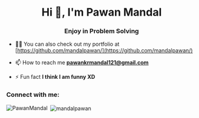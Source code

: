 <h1 align="center">Hi 👋, I'm Pawan Mandal</h1>
<h3 align="center">Enjoy in Problem Solving </h3>


- 👨‍💻 You can also check out my portfolio at [https://github.com/mandalpawan/](https://github.com/mandalpawan/)

- 📫 How to reach me **pawankrmandal121@gmail.com**

- ⚡ Fun fact **I think I am funny XD**

<h3 align="left">Connect with me:</h3>
<p align="left">
<!-- 
<a href="https://www.linkedin.com/in/pawan-mandal-022976188/" target="blank"><img align="center" src="https://cdn.jsdelivr.net/npm/simple-icons@3.0.1/icons/linkedin.svg" alt="mandalpawan" height="30" width="40" /></a>
<a href="https://www.instagram.com/pawan_mandal121/" target="blank"><img align="center" src="https://cdn.jsdelivr.net/npm/simple-icons@3.0.1/icons/instagram.svg" alt="pawan_mandal121" height="30" width="40" /></a>
</p>

<!--<h3 align="left">Languages and Tools:</h3>
<p align="left"> <a href="https://www.cprogramming.com/" target="_blank"> <img src="https://devicons.github.io/devicon/devicon.git/icons/c/c-original.svg" alt="c" width="40" height="40"/> </a> <a href="https://www.w3schools.com/cpp/" target="_blank"> <img src="https://devicons.github.io/devicon/devicon.git/icons/cplusplus/cplusplus-original.svg" alt="cplusplus" width="40" height="40"/> </a> <a href="https://www.w3schools.com/css/" target="_blank"> <img src="https://devicons.github.io/devicon/devicon.git/icons/css3/css3-original-wordmark.svg" alt="css3" width="40" height="40"/> </a> <a href="https://www.figma.com/" target="_blank"> <img src="https://www.vectorlogo.zone/logos/figma/figma-icon.svg" alt="figma" width="40" height="40"/> </a> <a href="https://flutter.dev" target="_blank"> <img src="https://www.vectorlogo.zone/logos/flutterio/flutterio-icon.svg" alt="flutter" width="40" height="40"/> </a> <a href="https://git-scm.com/" target="_blank"> <img src="https://www.vectorlogo.zone/logos/git-scm/git-scm-icon.svg" alt="git" width="40" height="40"/> </a> <a href="https://www.w3.org/html/" target="_blank"> <img src="https://devicons.github.io/devicon/devicon.git/icons/html5/html5-original-wordmark.svg" alt="html5" width="40" height="40"/> </a> <a href="https://www.linux.org/" target="_blank"> <img src="https://devicons.github.io/devicon/devicon.git/icons/linux/linux-original.svg" alt="linux" width="40" height="40"/> </a> <a href="https://www.photoshop.com/en" target="_blank"> <img src="https://devicons.github.io/devicon/devicon.git/icons/photoshop/photoshop-plain.svg" alt="photoshop" width="40" height="40"/> </a> <a href="https://www.python.org" target="_blank"> <img src="https://devicons.github.io/devicon/devicon.git/icons/python/python-original.svg" alt="python" width="40" height="40"/> </a> </p>
-->
<p><img align="left" src="https://github-readme-stats.vercel.app/api/top-langs?username=mandalpawan&show_icons=true&locale=en&layout=compact" alt="PawanMandal" /></p>

<p>&nbsp;<img align="center" src="https://github-readme-stats.vercel.app/api?username=mandalpawan&show_icons=true&locale=en" alt="mandalpawan" /></p>





